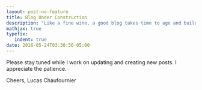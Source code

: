 ```yaml
---
layout: post-no-feature
title: Blog Under Construction 
description: "Like a fine wine, a good blog takes time to age and build quality"
mathjax: true
typefix:
   indent: true
date: 2016-05-24T03:30:56-05:00
---
```

Please stay tuned while I work on updating and creating new posts. I appreciate the patience.

Cheers,
Lucas Chaufournier
